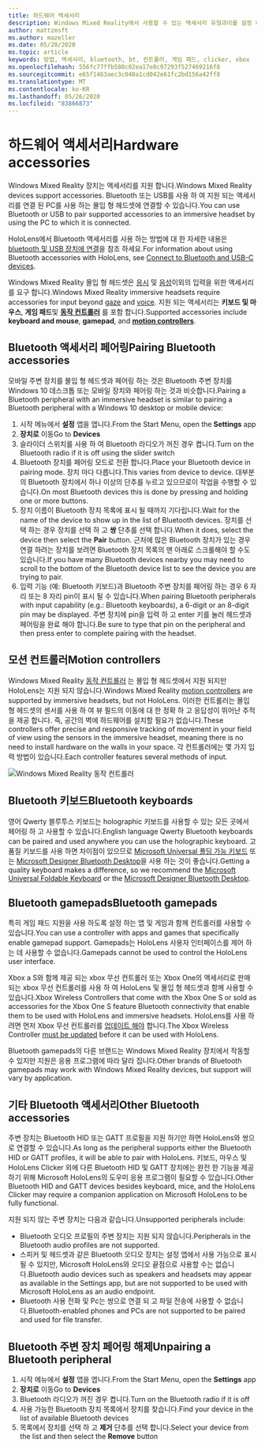 ```yaml
---
title: 하드웨어 액세서리
description: Windows Mixed Reality에서 사용할 수 있는 액세서리 유형과이를 설정 하는 방법을 설명 합니다.
author: mattzmsft
ms.author: mazeller
ms.date: 05/20/2020
ms.topic: article
keywords: 방법, 액세서리, bluetooth, bt, 컨트롤러, 게임 패드, clicker, xbox
ms.openlocfilehash: 556fc77ffb588c02ea17e8c97293f527469216f8
ms.sourcegitcommit: e65f1463aec3c040a1cd042e61fc2bd156a42ff8
ms.translationtype: MT
ms.contentlocale: ko-KR
ms.lasthandoff: 05/26/2020
ms.locfileid: "83866873"
---
```

# <a name="hardware-accessories"></a><span data-ttu-id="89982-104">하드웨어 액세서리</span><span class="sxs-lookup"><span data-stu-id="89982-104">Hardware accessories</span></span>

<span data-ttu-id="89982-105">Windows Mixed Reality 장치는 액세서리를 지원 합니다.</span><span class="sxs-lookup"><span data-stu-id="89982-105">Windows Mixed Reality devices support accessories.</span></span> <span data-ttu-id="89982-106">Bluetooth 또는 USB를 사용 하 여 지원 되는 액세서리를 연결 된 PC를 사용 하는 몰입 형 헤드셋에 연결할 수 있습니다.</span><span class="sxs-lookup"><span data-stu-id="89982-106">You can use Bluetooth or USB to pair supported accessories to an immersive headset by using the PC to which it is connected.</span></span>

<span data-ttu-id="89982-107">HoloLens에서 Bluetooth 액세서리를 사용 하는 방법에 대 한 자세한 내용은 [bluetooth 및 USB 장치에 연결](https://docs.microsoft.com/hololens/hololens-connect-devices)을 참조 하세요.</span><span class="sxs-lookup"><span data-stu-id="89982-107">For information about using Bluetooth accessories with HoloLens, see [Connect to Bluetooth and USB-C devices](https://docs.microsoft.com/hololens/hololens-connect-devices).</span></span>

<span data-ttu-id="89982-108">Windows Mixed Reality 몰입 형 헤드셋은 [응시](gaze-and-commit.md) 및 [음성](voice-input.md)이외의 입력을 위한 액세서리를 요구 합니다.</span><span class="sxs-lookup"><span data-stu-id="89982-108">Windows Mixed Reality immersive headsets require accessories for input beyond [gaze](gaze-and-commit.md) and [voice](voice-input.md).</span></span> <span data-ttu-id="89982-109">지원 되는 액세서리는 **키보드 및 마우스**, **게임 패드**및 **[동작 컨트롤러](motion-controllers.md)** 를 포함 합니다.</span><span class="sxs-lookup"><span data-stu-id="89982-109">Supported accessories include **keyboard and mouse**, **gamepad**, and **[motion controllers](motion-controllers.md)**.</span></span>

## <a name="pairing-bluetooth-accessories"></a><span data-ttu-id="89982-110">Bluetooth 액세서리 페어링</span><span class="sxs-lookup"><span data-stu-id="89982-110">Pairing Bluetooth accessories</span></span>

<span data-ttu-id="89982-111">모바일 주변 장치를 몰입 형 헤드셋과 페어링 하는 것은 Bluetooth 주변 장치를 Windows 10 데스크톱 또는 모바일 장치와 페어링 하는 것과 비슷합니다.</span><span class="sxs-lookup"><span data-stu-id="89982-111">Pairing a Bluetooth peripheral with an immersive headset is similar to pairing a Bluetooth peripheral with a Windows 10 desktop or mobile device:</span></span>

1. <span data-ttu-id="89982-112">시작 메뉴에서 **설정** 앱을 엽니다.</span><span class="sxs-lookup"><span data-stu-id="89982-112">From the Start Menu, open the **Settings** app</span></span>
2. <span data-ttu-id="89982-113">**장치로** 이동</span><span class="sxs-lookup"><span data-stu-id="89982-113">Go to **Devices**</span></span>
3. <span data-ttu-id="89982-114">슬라이더 스위치를 사용 하 여 Bluetooth 라디오가 꺼진 경우 켭니다.</span><span class="sxs-lookup"><span data-stu-id="89982-114">Turn on the Bluetooth radio if it is off using the slider switch</span></span>
4. <span data-ttu-id="89982-115">Bluetooth 장치를 페어링 모드로 전환 합니다.</span><span class="sxs-lookup"><span data-stu-id="89982-115">Place your Bluetooth device in pairing mode.</span></span> <span data-ttu-id="89982-116">장치 마다 다릅니다.</span><span class="sxs-lookup"><span data-stu-id="89982-116">This varies from device to device.</span></span> <span data-ttu-id="89982-117">대부분의 Bluetooth 장치에서 하나 이상의 단추를 누르고 있으므로이 작업을 수행할 수 있습니다.</span><span class="sxs-lookup"><span data-stu-id="89982-117">On most Bluetooth devices this is done by pressing and holding one or more buttons.</span></span>
5. <span data-ttu-id="89982-118">장치 이름이 Bluetooth 장치 목록에 표시 될 때까지 기다립니다.</span><span class="sxs-lookup"><span data-stu-id="89982-118">Wait for the name of the device to show up in the list of Bluetooth devices.</span></span> <span data-ttu-id="89982-119">장치를 선택 하는 경우 장치를 선택 하 고 **쌍** 단추를 선택 합니다.</span><span class="sxs-lookup"><span data-stu-id="89982-119">When it does, select the device then select the **Pair** button.</span></span> <span data-ttu-id="89982-120">근처에 많은 Bluetooth 장치가 있는 경우 연결 하려는 장치를 보려면 Bluetooth 장치 목록의 맨 아래로 스크롤해야 할 수도 있습니다.</span><span class="sxs-lookup"><span data-stu-id="89982-120">If you have many Bluetooth devices nearby you may need to scroll to the bottom of the Bluetooth device list to see the device you are trying to pair.</span></span>
6. <span data-ttu-id="89982-121">입력 기능 (예: Bluetooth 키보드)과 Bluetooth 주변 장치를 페어링 하는 경우 6 자리 또는 8 자리 pin이 표시 될 수 있습니다.</span><span class="sxs-lookup"><span data-stu-id="89982-121">When pairing Bluetooth peripherals with input capability (e.g.: Bluetooth keyboards), a 6-digit or an 8-digit pin may be displayed.</span></span> <span data-ttu-id="89982-122">주변 장치에 pin을 입력 하 고 enter 키를 눌러 헤드셋과 페어링을 완료 해야 합니다.</span><span class="sxs-lookup"><span data-stu-id="89982-122">Be sure to type that pin on the peripheral and then press enter to complete pairing with the headset.</span></span>

## <a name="motion-controllers"></a><span data-ttu-id="89982-123">모션 컨트롤러</span><span class="sxs-lookup"><span data-stu-id="89982-123">Motion controllers</span></span>

<span data-ttu-id="89982-124">Windows Mixed Reality [동작 컨트롤러](motion-controllers.md) 는 몰입 형 헤드셋에서 지원 되지만 HoloLens는 지원 되지 않습니다.</span><span class="sxs-lookup"><span data-stu-id="89982-124">Windows Mixed Reality [motion controllers](motion-controllers.md) are supported by immersive headsets, but not HoloLens.</span></span> <span data-ttu-id="89982-125">이러한 컨트롤러는 몰입 형 헤드셋의 센서를 사용 하 여 뷰 필드의 이동에 대 한 정확 하 고 응답성이 뛰어난 추적을 제공 합니다. 즉, 공간의 벽에 하드웨어를 설치할 필요가 없습니다.</span><span class="sxs-lookup"><span data-stu-id="89982-125">These controllers offer precise and responsive tracking of movement in your field of view using the sensors in the immersive headset, meaning there is no need to install hardware on the walls in your space.</span></span> <span data-ttu-id="89982-126">각 컨트롤러에는 몇 가지 입력 방법이 있습니다.</span><span class="sxs-lookup"><span data-stu-id="89982-126">Each controller features several methods of input.</span></span>

![Windows Mixed Reality 동작 컨트롤러](images/winmr-ck-1080x1080-350px.jpg)

## <a name="bluetooth-keyboards"></a><span data-ttu-id="89982-128">Bluetooth 키보드</span><span class="sxs-lookup"><span data-stu-id="89982-128">Bluetooth keyboards</span></span>

<span data-ttu-id="89982-129">영어 Qwerty 블루투스 키보드는 holographic 키보드를 사용할 수 있는 모든 곳에서 페어링 하 고 사용할 수 있습니다.</span><span class="sxs-lookup"><span data-stu-id="89982-129">English language Qwerty Bluetooth keyboards can be paired and used anywhere you can use the holographic keyboard.</span></span> <span data-ttu-id="89982-130">고품질 키보드를 사용 하면 차이점이 있으므로 [Microsoft Universal 폴딩 가능 키보드](https://www.microsoft.com/accessories/products/keyboards/universal-foldable-keyboard/gu5-00001) 또는 [Microsoft Designer Bluetooth Desktop](https://www.microsoft.com/accessories/products/keyboards/designer-bluetooth-desktop/7n9-00001)을 사용 하는 것이 좋습니다.</span><span class="sxs-lookup"><span data-stu-id="89982-130">Getting a quality keyboard makes a difference, so we recommend the [Microsoft Universal Foldable Keyboard](https://www.microsoft.com/accessories/products/keyboards/universal-foldable-keyboard/gu5-00001) or the [Microsoft Designer Bluetooth Desktop](https://www.microsoft.com/accessories/products/keyboards/designer-bluetooth-desktop/7n9-00001).</span></span>

## <a name="bluetooth-gamepads"></a><span data-ttu-id="89982-131">Bluetooth gamepads</span><span class="sxs-lookup"><span data-stu-id="89982-131">Bluetooth gamepads</span></span>

<span data-ttu-id="89982-132">특히 게임 패드 지원을 사용 하도록 설정 하는 앱 및 게임과 함께 컨트롤러를 사용할 수 있습니다.</span><span class="sxs-lookup"><span data-stu-id="89982-132">You can use a controller with apps and games that specifically enable gamepad support.</span></span> <span data-ttu-id="89982-133">Gamepads는 HoloLens 사용자 인터페이스를 제어 하는 데 사용할 수 없습니다.</span><span class="sxs-lookup"><span data-stu-id="89982-133">Gamepads cannot be used to control the HoloLens user interface.</span></span>

<span data-ttu-id="89982-134">Xbox a S와 함께 제공 되는 xbox 무선 컨트롤러 또는 Xbox One의 액세서리로 판매 되는 xbox 무선 컨트롤러를 사용 하 여 HoloLens 및 몰입 형 헤드셋과 함께 사용할 수 있습니다.</span><span class="sxs-lookup"><span data-stu-id="89982-134">Xbox Wireless Controllers that come with the Xbox One S or sold as accessories for the Xbox One S feature Bluetooth connectivity that enable them to be used with HoloLens and immersive headsets.</span></span> <span data-ttu-id="89982-135">HoloLens를 사용 하려면 먼저 Xbox 무선 컨트롤러를 [업데이트 해야](https://support.xbox.com/xbox-one/accessories/update-controller-for-stereo-headset-adapter) 합니다.</span><span class="sxs-lookup"><span data-stu-id="89982-135">The Xbox Wireless Controller [must be updated](https://support.xbox.com/xbox-one/accessories/update-controller-for-stereo-headset-adapter) before it can be used with HoloLens.</span></span>

<span data-ttu-id="89982-136">Bluetooth gamepads의 다른 브랜드는 Windows Mixed Reality 장치에서 작동할 수 있지만 지원은 응용 프로그램에 따라 달라 집니다.</span><span class="sxs-lookup"><span data-stu-id="89982-136">Other brands of Bluetooth gamepads may work with Windows Mixed Reality devices, but support will vary by application.</span></span>

## <a name="other-bluetooth-accessories"></a><span data-ttu-id="89982-137">기타 Bluetooth 액세서리</span><span class="sxs-lookup"><span data-stu-id="89982-137">Other Bluetooth accessories</span></span>

<span data-ttu-id="89982-138">주변 장치는 Bluetooth HID 또는 GATT 프로필을 지원 하기만 하면 HoloLens와 쌍으로 연결할 수 있습니다.</span><span class="sxs-lookup"><span data-stu-id="89982-138">As long as the peripheral supports either the Bluetooth HID or GATT profiles, it will be able to pair with HoloLens.</span></span> <span data-ttu-id="89982-139">키보드, 마우스 및 HoloLens Clicker 외에 다른 Bluetooth HID 및 GATT 장치에는 완전 한 기능을 제공 하기 위해 Microsoft HoloLens의 도우미 응용 프로그램이 필요할 수 있습니다.</span><span class="sxs-lookup"><span data-stu-id="89982-139">Other Bluetooth HID and GATT devices besides keyboard, mice, and the HoloLens Clicker may require a companion application on Microsoft HoloLens to be fully functional.</span></span>

<span data-ttu-id="89982-140">지원 되지 않는 주변 장치는 다음과 같습니다.</span><span class="sxs-lookup"><span data-stu-id="89982-140">Unsupported peripherals include:</span></span>

* <span data-ttu-id="89982-141">Bluetooth 오디오 프로필의 주변 장치는 지원 되지 않습니다.</span><span class="sxs-lookup"><span data-stu-id="89982-141">Peripherals in the Bluetooth audio profiles are not supported.</span></span>
* <span data-ttu-id="89982-142">스피커 및 헤드셋과 같은 Bluetooth 오디오 장치는 설정 앱에서 사용 가능으로 표시 될 수 있지만, Microsoft HoloLens와 오디오 끝점으로 사용할 수는 없습니다.</span><span class="sxs-lookup"><span data-stu-id="89982-142">Bluetooth audio devices such as speakers and headsets may appear as available in the Settings app, but are not supported to be used with Microsoft HoloLens as an audio endpoint.</span></span>
* <span data-ttu-id="89982-143">Bluetooth 사용 전화 및 Pc는 쌍으로 연결 되 고 파일 전송에 사용할 수 없습니다.</span><span class="sxs-lookup"><span data-stu-id="89982-143">Bluetooth-enabled phones and PCs are not supported to be paired and used for file transfer.</span></span>

## <a name="unpairing-a-bluetooth-peripheral"></a><span data-ttu-id="89982-144">Bluetooth 주변 장치 페어링 해제</span><span class="sxs-lookup"><span data-stu-id="89982-144">Unpairing a Bluetooth peripheral</span></span>

1. <span data-ttu-id="89982-145">시작 메뉴에서 **설정** 앱을 엽니다.</span><span class="sxs-lookup"><span data-stu-id="89982-145">From the Start Menu, open the **Settings** app</span></span>
2. <span data-ttu-id="89982-146">**장치로** 이동</span><span class="sxs-lookup"><span data-stu-id="89982-146">Go to **Devices**</span></span>
3. <span data-ttu-id="89982-147">Bluetooth 라디오가 꺼진 경우 켭니다.</span><span class="sxs-lookup"><span data-stu-id="89982-147">Turn on the Bluetooth radio if it is off</span></span>
4. <span data-ttu-id="89982-148">사용 가능한 Bluetooth 장치 목록에서 장치를 찾습니다.</span><span class="sxs-lookup"><span data-stu-id="89982-148">Find your device in the list of available Bluetooth devices</span></span>
5. <span data-ttu-id="89982-149">목록에서 장치를 선택 하 고 **제거** 단추를 선택 합니다.</span><span class="sxs-lookup"><span data-stu-id="89982-149">Select your device from the list and then select the **Remove** button</span></span>
